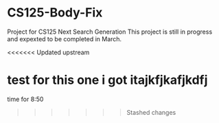# CS125-Body-Fix
Project for CS125 Next Search Generation
This project is still in progress and expexted to be completed in March.

<<<<<<< Updated upstream

test for this one i got itajkfjkafjkdfj
=======
time for 8:50
>>>>>>> Stashed changes
